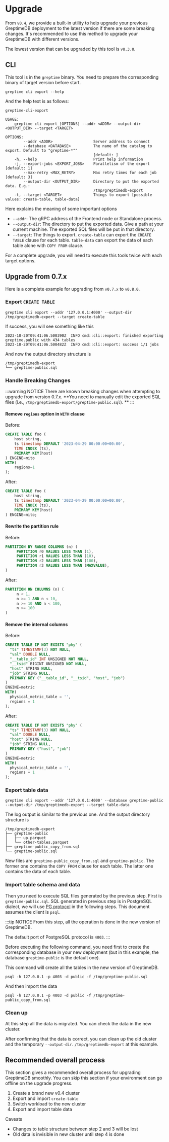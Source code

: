 # Upgrade

From `v0.4`, we provide a built-in utility to help upgrade your previous GreptimeDB deployment to the latest version if there are some breaking changes.
It's recommended to use this method to upgrade your GreptimeDB with different versions.

The lowest version that can be upgraded by this tool is `v0.3.0`.

## CLI

This tool is in the `greptime` binary. You need to prepare the corresponding binary of target version before start.

```shell
greptime cli export --help
```

And the help text is as follows:

```shell
greptime-cli-export 

USAGE:
    greptime cli export [OPTIONS] --addr <ADDR> --output-dir <OUTPUT_DIR> --target <TARGET>

OPTIONS:
        --addr <ADDR>                  Server address to connect
        --database <DATABASE>          The name of the catalog to export. Default to "greptime-*""
                                       [default: ]
    -h, --help                         Print help information
    -j, --export-jobs <EXPORT_JOBS>    Parallelism of the export [default: 1]
        --max-retry <MAX_RETRY>        Max retry times for each job [default: 3]
        --output-dir <OUTPUT_DIR>      Directory to put the exported data. E.g.:
                                       /tmp/greptimedb-export
    -t, --target <TARGET>              Things to export [possible values: create-table, table-data]
```

Here explains the meaning of some important options

- `--addr`: The gRPC address of the Frontend node or Standalone process.
- `--output-dir`: The directory to put the exported data. Give a path at your current machine. The exported SQL files will be put in that directory.
- `--target`: The things to export. `create-table` can export the `CREATE TABLE` clause for each table. `table-data` can export the data of each table alone with `COPY FROM` clause.

For a complete upgrade, you will need to execute this tools twice with each target options.

## Upgrade from 0.7.x

Here is a complete example for upgrading from `v0.7.x` to `v0.8.0`.


### Export `CREATE TABLE`

```shell
greptime cli export --addr '127.0.0.1:4000' --output-dir /tmp/greptimedb-export --target create-table
```

If success, you will see something like this

```log
2023-10-20T09:41:06.500390Z  INFO cmd::cli::export: finished exporting greptime.public with 434 tables
2023-10-20T09:41:06.500482Z  INFO cmd::cli::export: success 1/1 jobs
```

And now the output directory structure is

```plaintext
/tmp/greptimedb-export
└── greptime-public.sql
```

### Handle Breaking Changes
:::warning NOTICE
There are known breaking changes when attempting to upgrade from version 0.7.x.
**You need to manually edit the exported SQL files (i.e., `/tmp/greptimedb-export/greptime-public.sql`). **
:::

#### Remove `regions` option in `WITH` clause

Before:
```sql
CREATE TABLE foo (
    host string,
    ts timestamp DEFAULT '2023-04-29 00:00:00+00:00',
    TIME INDEX (ts),
    PRIMARY KEY(host)
) ENGINE=mito 
WITH(
    regions=1
);
```

After:
```sql
CREATE TABLE foo (
    host string,
    ts timestamp DEFAULT '2023-04-29 00:00:00+00:00',
    TIME INDEX (ts),
    PRIMARY KEY(host)
) ENGINE=mito;
```

#### Rewrite the partition rule

Before:
```sql
PARTITION BY RANGE COLUMNS (n) (
     PARTITION r0 VALUES LESS THAN (1),
     PARTITION r1 VALUES LESS THAN (10),
     PARTITION r2 VALUES LESS THAN (100),
     PARTITION r3 VALUES LESS THAN (MAXVALUE),
)
```

After:
```sql
PARTITION ON COLUMNS (n) (
     n < 1,
     n >= 1 AND n < 10,
     n >= 10 AND n < 100,
     n >= 100
)
```

#### Remove the internal columns

Before:
```sql
CREATE TABLE IF NOT EXISTS "phy" (
  "ts" TIMESTAMP(3) NOT NULL,
  "val" DOUBLE NULL,
  "__table_id" INT UNSIGNED NOT NULL,
  "__tsid" BIGINT UNSIGNED NOT NULL,
  "host" STRING NULL,
  "job" STRING NULL,
  PRIMARY KEY ("__table_id", "__tsid", "host", "job")
)
ENGINE=metric
WITH(
  physical_metric_table = '',
  regions = 1
);
```

After:
```sql
CREATE TABLE IF NOT EXISTS "phy" (
  "ts" TIMESTAMP(3) NOT NULL,
  "val" DOUBLE NULL,
  "host" STRING NULL,
  "job" STRING NULL,
  PRIMARY KEY ("host", "job")
)
ENGINE=metric
WITH(
  physical_metric_table = '',
  regions = 1
);
```


### Export table data

```shell
greptime cli export --addr '127.0.0.1:4000' --database greptime-public --output-dir /tmp/greptimedb-export --target table-data
```

The log output is similar to the previous one. And the output directory structure is

```plaintext
/tmp/greptimedb-export
├── greptime-public
│   ├── up.parquet
│   └── other-tables.parquet
├── greptime-public_copy_from.sql
└── greptime-public.sql
```

New files are `greptime-public_copy_from.sql` and `greptime-public`. The former one contains the `COPY FROM` clause for each table. The latter one contains the data of each table.

### Import table schema and data

Then you need to execute SQL files generated by the previous step. First is `greptime-public.sql`. SQL generated in previous step is in PostgreSQL dialect, we will use [PG protocol](/user-guide/clients/postgresql.md) in the following steps. This document assumes the client is `psql`.

:::tip NOTICE
From this step, all the operation is done in the new version of GreptimeDB.

The default port of PostgreSQL protocol is `4003`.
:::

Before executing the following command, you need first to create the corresponding database in your new deployment (but in this example, the database `greptime-public` is the default one).

This command will create all the tables in the new version of GreptimeDB.

```shell
psql -h 127.0.0.1 -p 4003 -d public -f /tmp/greptime-public.sql
```

And then import the data

```shell
psql -h 127.0.0.1 -p 4003 -d public -f /tmp/greptime-public_copy_from.sql
```

### Clean up

At this step all the data is migrated. You can check the data in the new cluster.

After confirming that the data is correct, you can clean up the old cluster and the temporary `--output-dir`. `/tmp/greptimedb-export` at this example.

## Recommended overall process

This section gives a recommended overall process for upgrading GreptimeDB smoothly. You can skip this section if your environment can go offline on the upgrade progress.

1. Create a brand new v0.4 cluster
2. Export and import `create-table`
3. Switch workload to the new cluster
4. Export and import table data

Caveats
- Changes to table structure between step 2 and 3 will be lost
- Old data is invisible in new cluster until step 4 is done
